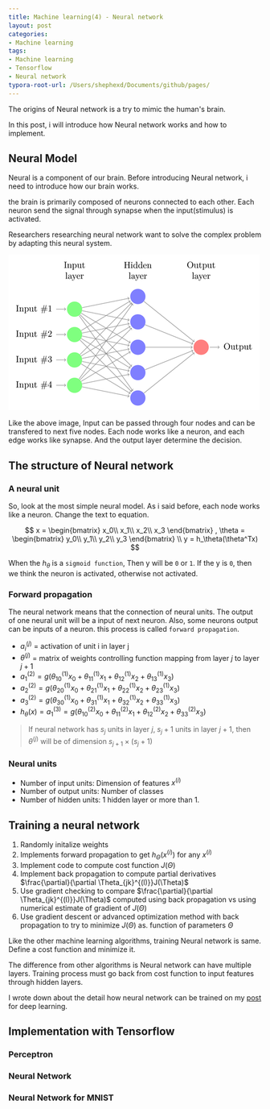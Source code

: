 ```yaml
---
title: Machine learning(4) - Neural network
layout: post
categories:
- Machine learning
tags:
- Machine learning
- Tensorflow
- Neural network
typora-root-url: /Users/shephexd/Documents/github/pages/
---
```




The origins of Neural network is a try to mimic the human's brain.

In this post, i will introduce how Neural network works and how to implement.




<!--more-->



## Neural Model

Neural is a component of our brain. Before introducing Neural network, i need to introduce how our brain works.



the brain is primarily composed of neurons connected to each other. Each neuron send the signal through synapse when the input(stimulus) is activated.



Researchers researching neural network want to solve the complex problem by adapting this neural system.

![neural-network](/assets/images/articles/DeepLearning/neural-network.png)



Like the above image, Input can be passed through four nodes and can be transfered to next five nodes. Each node works like a neuron, and each edge works like synapse. And the output layer determine the decision.





## The structure of Neural network



### A neural unit

So, look at the most simple neural model. As i said before, each node works like a neuron. Change the text to equation. 

$$
x = \begin{bmatrix}
x_0\\
x_1\\
x_2\\
x_3
\end{bmatrix}
, 
\theta = \begin{bmatrix}
y_0\\
y_1\\
y_2\\
y_3
\end{bmatrix}
\\
y = h_\theta(\theta^Tx)
$$



When the $h_\theta$ is a `sigmoid function`, Then y will be `0`  or `1`.  If the y is `0`, then we think the neuron is activated, otherwise not activated.



### Forward propagation

The neural network means that the connection of neural units. The output of one neural unit will be a input of next neuron. Also, some neurons output can be inputs of a neuron. this process is called `forward propagation`.



-   $a_i^{(j)}$ = activation of unit i in layer j
-   $\theta^{(j)}$ = matrix of weights controlling function mapping from layer $j$ to layer $j+1$
-   $a_1^{(2)} = g(\theta_{10}^{(1)}x_0 + \theta_{11}^{(1)}x_1 + \theta_{12}^{(1)}x_2 + \theta_{13}^{(1)}x_3 )$
-   $a_2^{(2)} = g(\theta_{20}^{(1)}x_0 + \theta_{21}^{(1)}x_1 + \theta_{22}^{(1)}x_2 + \theta_{23}^{(1)}x_3 )$
-   $a_3^{(2)} = g(\theta_{30}^{(1)}x_0 + \theta_{31}^{(1)}x_1 + \theta_{32}^{(1)}x_2 + \theta_{33}^{(1)}x_3 )$
-   $h_\theta(x) = a_1^{(3)} = g(\theta_{10}^{(2)}x_0 + \theta_{11}^{(2)}x_1 + \theta_{12}^{(2)}x_2 + \theta_{33}^{(2)}x_3 )$





>   If neural network has $s_j$ units in layer $j$, $s_j+1$ units in layer $j+1$, then $\theta^{(j)}$ will be of dimension $s_{j+1} \times (s_j + 1)$



### Neural units

-   Number of input units: Dimension of features $x^{(i)}$
-   Number of output units: Number of classes
-   Number of hidden units: 1 hidden layer or more than 1.



## Training a neural network

1.  Randomly initalize weights
2.  Implements forward propagation to get $h_\Theta(x^{(i)})$ for any $x^{(i)}$
3.  Implement code to compute cost function $J(\Theta)$
4.  Implement back propagation to compute partial derivatives $\frac{\partial}{\partial \Theta_{jk}^{(l)}}J(\Theta)$
5.  Use gradient checking to compare $\frac{\partial}{\partial \Theta_{jk}^{(l)}}J(\Theta)$ computed using back propagation vs using numerical estimate of gradient of $J(\Theta)$
6.  Use gradient descent or advanced optimization method with back propagation to try to minimize $J(\Theta)$ as. function of parameters $\Theta$



Like the other machine learning algorithms, training Neural network is same. Define a cost function and minimize it.

The difference from other algorithms is Neural network can have multiple layers. Training process must go back from cost function to input features through hidden layers.



I wrote down about the detail how neural network can be trained on my [post](http;//http://shephexd.github.io/deep%20learning/2017/06/10/Deep_learning-Learning.html) for deep learning.



## Implementation with Tensorflow


### Perceptron

 <script src="https://gist.github.com/Shephexd/0d00f3b4d9aff9f0a9d1b425b3a3c100.js?file=perception.py"></script>


### Neural Network


 <script src="https://gist.github.com/Shephexd/0d00f3b4d9aff9f0a9d1b425b3a3c100.js?file=NN.py"></script>


### Neural Network for MNIST

 <script src="https://gist.github.com/Shephexd/0d00f3b4d9aff9f0a9d1b425b3a3c100.js?file=DNN_MNIST.py"></script>

